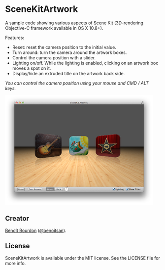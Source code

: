 # SceneKitArtwork

A sample code showing various aspects of Scene Kit (3D-rendering Objective-C framework available in OS X 10.8+).

Features:

* Reset: reset the camera position to the initial value.
* Turn around: turn the camera around the artwork boxes.
* Control the camera position with a slider.
* Lighting on/off. While the lighting is enabled, clicking on an artwork box moves a spot on it.
* Display/hide an extruded title on the artwork back side.

*You can control the camera position using your mouse and CMD / ALT keys.*

<img width=480 src="Screenshots/mainWindow.png"/>


## Creator

[Benoît Bourdon](https://github.com/benoitsan) ([@benoitsan](https://twitter.com/benoitsan)).

## License

SceneKitArtwork is available under the MIT license. See the LICENSE file for more info.